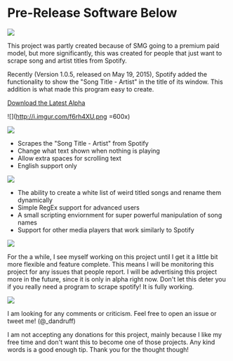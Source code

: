 
Pre-Release Software Below
==========================



![](http://i.imgur.com/4WppmPu.png)

This project was partly created because of SMG going to a premium paid model, but more significantly, this was created for people that just want to scrape song and artist titles from Spotify.

Recently (Version 1.0.5, released on May 19, 2015), Spotify added the functionality to show the "Song Title - Artist" in the title of its window. This addition is what made this program easy to create.

[Download the Latest Alpha](https://dl.dropboxusercontent.com/u/8093066/SpotifyScraper/SpotifyScraper-Alpha3.zip)

![](http://i.imgur.com/f6rh4XU.png =600x)


  
![](http://i.imgur.com/DeOaNN7.png)

* Scrapes the "Song Title - Artist" from Spotify
* Change what text shown when nothing is playing
* Allow extra spaces for scrolling text
* English support only



![](http://i.imgur.com/HkDWaoO.png)

* The ability to create a white list of weird titled songs and rename them dynamically
* Simple RegEx support for advanced users
* A small scripting enviornment for super powerful manipulation of song names
* Support for other media players that work similarly to Spotify


  
![](http://i.imgur.com/chpQBJv.png)

For the a while, I see myself working on this project until I get it a little bit more flexible and feature complete. This means I will be monitoring this project for any issues that people report. I will be advertising this project more in the future, since it is only in alpha right now. Don't let this deter you if you really need a program to scrape spotify! It is fully working.


  
![](http://i.imgur.com/o0veEgV.png)

I am looking for any comments or criticism. Feel free to open an issue or tweet me! (@_dandruff)

I am not accepting any donations for this project, mainly because I like my free time and don't want this to become one of those projects. Any kind words is a good enough tip. Thank you for the thought though!
